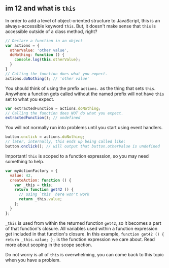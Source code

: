 ## im 12 and what is `this`

In order to add a level of object-oriented structure to JavaScript, this is an always-accessible keyword `this`. But, it doesn't make sense that `this` is accessible outside of a class method, right?

```javascript
// Declare a function in an object
var actions = {
  otherValue: 'other value',
  doNothing: function () {
    console.log(this.otherValue);
  }
}
// Calling the function does what you expect.
actions.doNothing(); // 'other value'
```

You should think of using the prefix `actions.` as the thing that sets `this`. Anywhere a function gets called without the named prefix will not have `this` set to what you expect.

```javascript
var extractedFunction = actions.doNothing;
// Calling the function does NOT do what you expect.
extractedFunction(); // undefined
```

You will not normally run into problems until you start using event handlers.

```javascript
button.onclick = actions.doNothing;
// later, internally, this ends up being called like:
button.onclick(); // will output that button.otherValue is undefined
```

Important! `this` is scoped to a function expression, so you may need something to help.

```javascript
var myActionFactory = {
  value: 42,
  createAction: function () {
    var _this = this;
    return function get42 () {
      // using `this` here won't work
      return _this.value;
    };
  }
};
```

`_this` is used from within the returned function `get42`, so it becomes a part of that function's closure. All variables used within a function expression get included in that function's closure. In this example, `function get42 () { return _this.value; };` is the function expression we care about. Read more about scoping in the scope section.

Do not worry is all of `this` is overwhelming, you can come back to this topic when you have a problem.
